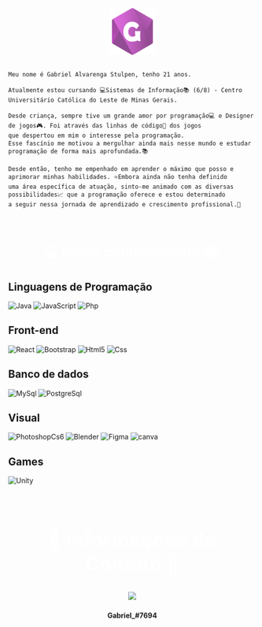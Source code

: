 


<div style="display:flex; justify-content:center;" align="center";>
  
 <img src="https://media.tenor.com/sWsqhP50KdQAAAAC/rgb-rainbow.gif" width="35%" height="7px">
  
  <img src='logoGab.png'  width=95px height="95px">
  
   <img src="https://media.tenor.com/sWsqhP50KdQAAAAC/rgb-rainbow.gif"  width="35%" height="7px">

  
</div>
<br>


```
Meu nome é Gabriel Alvarenga Stulpen, tenho 21 anos.

Atualmente estou cursando 💻Sistemas de Informação📚 (6/8) - Centro Universitário Católica do Leste de Minas Gerais.

Desde criança, sempre tive um grande amor por programação💻 e Designer de jogos🎮. Foi através das linhas de código📝 dos jogos 
que despertou em mim o interesse pela programação. 
Esse fascínio me motivou a mergulhar ainda mais nesse mundo e estudar programação de forma mais aprofundada.📚 

Desde então, tenho me empenhado em aprender o máximo que posso e aprimorar minhas habilidades. ⭐Embora ainda não tenha definido 
uma área específica de atuação, sinto-me animado com as diversas possibilidades📈 que a programação oferece e estou determinado 
a seguir nessa jornada de aprendizado e crescimento profissional.💎 

```


<img src="https://media.tenor.com/sWsqhP50KdQAAAAC/rgb-rainbow.gif" width="100%" height="7px">



<h2 align="center" style="color:white; font-size: 28px; font-weight:bold;">  💻Tenho conhecimento:📚 </h2>

## Linguagens de Programação 
![Java](https://img.shields.io/badge/Java-ED8B00?style=for-the-badge&logo=openjdk&logoColor=white)
![JavaScript](https://img.shields.io/badge/JavaScript-F7DF1E?style=for-the-badge&logo=javascript&logoColor=black)
![Php](https://img.shields.io/badge/PHP-777BB4?style=for-the-badge&logo=php&logoColor=white)

## Front-end
![React](https://img.shields.io/badge/React-20232A?style=for-the-badge&logo=react&logoColor=61DAFB)
![Bootstrap](https://img.shields.io/badge/Bootstrap-563D7C?style=for-the-badge&logo=bootstrap&logoColor=white)
![Html5](https://img.shields.io/badge/HTML5-E34F26?style=for-the-badge&logo=html5&logoColor=white)
![Css](https://img.shields.io/badge/CSS3-1572B6?style=for-the-badge&logo=css3&logoColor=white)

## Banco de dados
![MySql](https://img.shields.io/badge/MySQL-005C84?style=for-the-badge&logo=mysql&logoColor=white)
![PostgreSql](https://img.shields.io/badge/PostgreSQL-316192?style=for-the-badge&logo=postgresql&logoColor=white)

## Visual
![PhotoshopCs6](https://img.shields.io/badge/Adobe%20Photoshop-31A8FF?style=for-the-badge&logo=Adobe%20Photoshop&logoColor=black)
![Blender](https://img.shields.io/badge/blender-%23F5792A.svg?style=for-the-badge&logo=blender&logoColor=white)
![Figma](https://img.shields.io/badge/Figma-F24E1E?style=for-the-badge&logo=figma&logoColor=white)
![canva](https://img.shields.io/badge/Canva-%2300C4CC.svg?&style=for-the-badge&logo=Canva&logoColor=white)

## Games
![Unity](https://img.shields.io/badge/Unity-100000?style=for-the-badge&logo=unity&logoColor=white)

<img src="https://media.tenor.com/sWsqhP50KdQAAAAC/rgb-rainbow.gif" width="100%" height="7px">


<div align="center">
<h2 align="center" style="color:white; font-size: 40px; font-weight:bold;" >📲 Informações de Contato 📩 </h2>

<a> <img src="https://img.shields.io/badge/Discord-7289DA?style=for-the-badge&logo=discord&logoColor=white"></a> <h4>Gabriel_#7694</h4>
</div>









